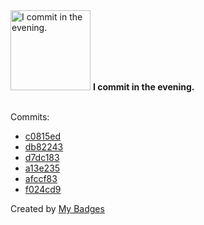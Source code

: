 <img src="https://github.com/my-badges/my-badges/blob/master/src/all-badges/time-of-commit/evening-commits.png?raw=true" alt="I commit in the evening." title="I commit in the evening." width="128">
<strong>I commit in the evening.</strong>
<br><br>

Commits:

- <a href="https://github.com/qoomon/actions--access-token/commit/c0815ed1774c54cda337e101e930738d5dab10c8">c0815ed</a>
- <a href="https://github.com/qoomon/actions--access-token/commit/db822434e2a3195738a12ac5eadf16da078b767f">db82243</a>
- <a href="https://github.com/qoomon/actions--access-token/commit/d7dc183fb8b16aa86a3104f78576e34cf87a8327">d7dc183</a>
- <a href="https://github.com/qoomon/actions--access-token/commit/a13e23550ca35ae29d87ff619e5367d54cc3b063">a13e235</a>
- <a href="https://github.com/qoomon/actions--access-token/commit/afccf83cae509f1218226ad27e48d6cc2b49897a">afccf83</a>
- <a href="https://github.com/qoomon/otp-authenticator-webapp/commit/f024cd96b83dbe1f22db48b1dd1b4d651310d648">f024cd9</a>


Created by <a href="https://github.com/my-badges/my-badges">My Badges</a>